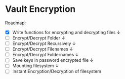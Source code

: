 # Vault Encryption
Roadmap:
- [x] Write functions for encrypting and decrypting files
↓
- [ ] Encrypt/Decrypt Folder
↓
- [ ] Encrypt/Decrypt Recursively
↓
- [ ] Encrypt/Decrypt Filenames
↓
- [ ] Encrypt/Decrypt Foldernames
↓
- [ ] Save keys in password encrypted file
↓
- [ ] Mounting filesystem
↓
- [ ] Instant Encryption/Decryption of filesystem